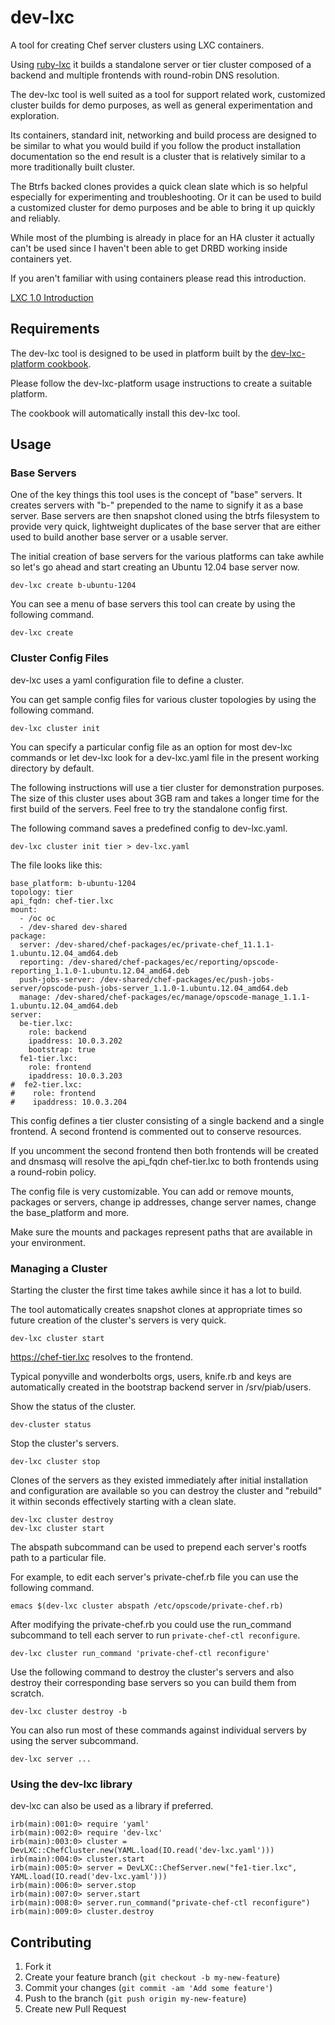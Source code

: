 # dev-lxc

A tool for creating Chef server clusters using LXC containers.

Using [ruby-lxc](https://github.com/lxc/ruby-lxc) it builds a standalone server or
tier cluster composed of a backend and multiple frontends with round-robin DNS resolution.

The dev-lxc tool is well suited as a tool for support related work, customized
cluster builds for demo purposes, as well as general experimentation and exploration.

Its containers, standard init, networking and build process are designed to be similar
to what you would build if you follow the product installation documentation so the end
result is a cluster that is relatively similar to a more traditionally built cluster.

The Btrfs backed clones provides a quick clean slate which is so helpful especially
for experimenting and troubleshooting. Or it can be used to build a customized cluster
for demo purposes and be able to bring it up quickly and reliably.

While most of the plumbing is already in place for an HA cluster it actually can't be
used since I haven't been able to get DRBD working inside containers yet.

If you aren't familiar with using containers please read this introduction.

[LXC 1.0 Introduction](https://www.stgraber.org/2013/12/20/lxc-1-0-blog-post-series/)

## Requirements

The dev-lxc tool is designed to be used in platform built by the
[dev-lxc-platform cookbook](https://github.com/jeremiahsnapp/dev-lxc-platform).

Please follow the dev-lxc-platform usage instructions to create a suitable platform.

The cookbook will automatically install this dev-lxc tool.

## Usage

### Base Servers

One of the key things this tool uses is the concept of "base" servers.
It creates servers with "b-" prepended to the name to signify it as a base server.
Base servers are then snapshot cloned using the btrfs filesystem to provide very
quick, lightweight duplicates of the base server that are either used to build
another base server or a usable server.

The initial creation of base servers for the various platforms can take awhile so
let's go ahead and start creating an Ubuntu 12.04 base server now.

    dev-lxc create b-ubuntu-1204

You can see a menu of base servers this tool can create by using the following command.

    dev-lxc create

### Cluster Config Files

dev-lxc uses a yaml configuration file to define a cluster.

You can get sample config files for various cluster topologies by using the following command.

	dev-lxc cluster init

You can specify a particular config file as an option for most dev-lxc commands
or let dev-lxc look for a dev-lxc.yaml file in the present working directory by default.

The following instructions will use a tier cluster for demonstration purposes.
The size of this cluster uses about 3GB ram and takes a longer time for the first
build of the servers. Feel free to try the standalone config first.

The following command saves a predefined config to dev-lxc.yaml.

	dev-lxc cluster init tier > dev-lxc.yaml

The file looks like this:

    base_platform: b-ubuntu-1204
    topology: tier
    api_fqdn: chef-tier.lxc
    mount:
      - /oc oc
      - /dev-shared dev-shared
    package:
      server: /dev-shared/chef-packages/ec/private-chef_11.1.1-1.ubuntu.12.04_amd64.deb
      reporting: /dev-shared/chef-packages/ec/reporting/opscode-reporting_1.1.0-1.ubuntu.12.04_amd64.deb
      push-jobs-server: /dev-shared/chef-packages/ec/push-jobs-server/opscode-push-jobs-server_1.1.0-1.ubuntu.12.04_amd64.deb
      manage: /dev-shared/chef-packages/ec/manage/opscode-manage_1.1.1-1.ubuntu.12.04_amd64.deb
    server:
      be-tier.lxc:
        role: backend
        ipaddress: 10.0.3.202
        bootstrap: true
      fe1-tier.lxc:
        role: frontend
        ipaddress: 10.0.3.203
    #  fe2-tier.lxc:
    #    role: frontend
    #    ipaddress: 10.0.3.204

This config defines a tier cluster consisting of a single backend and a single frontend.
A second frontend is commented out to conserve resources.

If you uncomment the second frontend then both frontends will be created and dnsmasq will
resolve the api_fqdn chef-tier.lxc to both frontends using a round-robin policy.

The config file is very customizable. You can add or remove mounts, packages or servers,
change ip addresses, change server names, change the base_platform and more.

Make sure the mounts and packages represent paths that are available in your environment.

### Managing a Cluster

Starting the cluster the first time takes awhile since it has a lot to build.

The tool automatically creates snapshot clones at appropriate times so future
creation of the cluster's servers is very quick.

	dev-lxc cluster start

https://chef-tier.lxc resolves to the frontend.

Typical ponyville and wonderbolts orgs, users, knife.rb and keys are automatically created in
the bootstrap backend server in /srv/piab/users.

Show the status of the cluster.

    dev-cluster status

Stop the cluster's servers.

	dev-lxc cluster stop

Clones of the servers as they existed immediately after initial installation and configuration
are available so you can destroy the cluster and "rebuild" it within seconds effectively starting
with a clean slate.

    dev-lxc cluster destroy
	dev-lxc cluster start

The abspath subcommand can be used to prepend each server's rootfs path to a particular file.

For example, to edit each server's private-chef.rb file you can use the following command.

    emacs $(dev-lxc cluster abspath /etc/opscode/private-chef.rb)

After modifying the private-chef.rb you could use the run_command subcommand to tell each server
to run `private-chef-ctl reconfigure`.

    dev-lxc cluster run_command 'private-chef-ctl reconfigure'

Use the following command to destroy the cluster's servers and also destroy their corresponding
base servers so you can build them from scratch.

    dev-lxc cluster destroy -b

You can also run most of these commands against individual servers by using the server subcommand.

    dev-lxc server ...

### Using the dev-lxc library

dev-lxc can also be used as a library if preferred.

    irb(main):001:0> require 'yaml'
	irb(main):002:0> require 'dev-lxc'
	irb(main):003:0> cluster = DevLXC::ChefCluster.new(YAML.load(IO.read('dev-lxc.yaml')))
	irb(main):004:0> cluster.start
	irb(main):005:0> server = DevLXC::ChefServer.new("fe1-tier.lxc", YAML.load(IO.read('dev-lxc.yaml')))
	irb(main):006:0> server.stop
	irb(main):007:0> server.start
	irb(main):008:0> server.run_command("private-chef-ctl reconfigure")
	irb(main):009:0> cluster.destroy

## Contributing

1. Fork it
2. Create your feature branch (`git checkout -b my-new-feature`)
3. Commit your changes (`git commit -am 'Add some feature'`)
4. Push to the branch (`git push origin my-new-feature`)
5. Create new Pull Request
